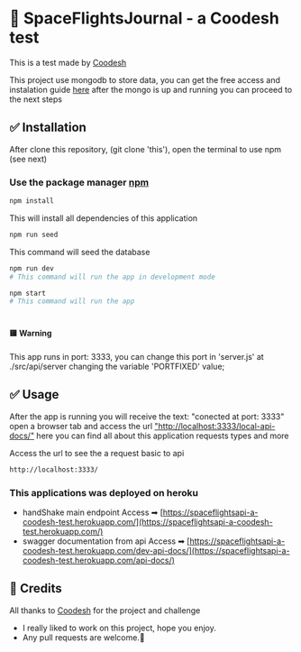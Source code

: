 # 🚀 SpaceFlightsJournal - a Coodesh test

This is a test made by [Coodesh](https://coodesh.com/)

This project use mongodb to store data, you can get the free access and instalation guide [here](https://docs.mongodb.com/manual/installation/) after the mongo is up and running you can proceed to the next steps

## ✅ Installation

After clone this repository, (git clone 'this'), open the terminal to use npm (see next)

### Use the package manager [npm](https://www.npmjs.com/)

```bash
npm install
```
This will install all dependencies of this application

```bash
npm run seed
```
This command will seed the database

```bash
npm run dev
# This command will run the app in development mode
```

```bash
npm start
# This command will run the app
```
#
#### 🟨 Warning
This app runs in port: 3333, you can change this port in 'server.js' at ./src/api/server
changing the variable 'PORTFIXED' value;

## ✅ Usage

After the app is running you will receive the text: "conected at port: 3333"
open a browser tab and access the url ["http://localhost:3333/local-api-docs/"]() here you can find all about this application requests types and more

Access the url to see the a request basic to api
```bash
http://localhost:3333/
```

### This applications was deployed on heroku
- handShake main endpoint
Access ➡ [https://spaceflightsapi-a-coodesh-test.herokuapp.com/](https://spaceflightsapi-a-coodesh-test.herokuapp.com/)
- swagger documentation from api
Access ➡ [https://spaceflightsapi-a-coodesh-test.herokuapp.com/dev-api-docs/](https://spaceflightsapi-a-coodesh-test.herokuapp.com/api-docs/)

## 🎯 Credits
All thanks to [Coodesh](https://coodesh.com/) for the project and challenge

- I really liked to work on this project, hope you enjoy.
- Any pull requests are welcome.🚀